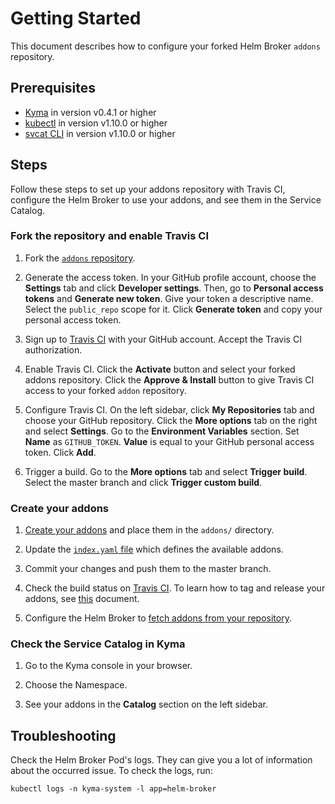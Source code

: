# Getting Started

This document describes how to configure your forked Helm Broker `addons` repository.

## Prerequisites

* [Kyma](https://kyma-project.io/docs/master/root/kyma/#installation-installation) in version v0.4.1 or higher
* [kubectl](https://kubernetes.io/docs/tasks/tools/install-kubectl/) in version v1.10.0 or higher
* [svcat CLI](https://svc-cat.io/docs/cli/) in version v1.10.0 or higher

## Steps

Follow these steps to set up your addons repository with Travis CI, configure the Helm Broker to use your addons, and see them in the Service Catalog.


### Fork the repository and enable Travis CI

1. Fork the [`addons` repository](https://github.com/kyma-project/addons).

2. Generate the access token. In your GitHub profile account, choose the **Settings** tab and click **Developer settings**. Then, go to **Personal access tokens** and **Generate new token**. Give your token a descriptive name. Select the `public_repo` scope for it. Click **Generate token** and copy your personal access token.

4. Sign up to [Travis CI](https://travis-ci.com/) with your GitHub account. Accept the Travis CI authorization.

5. Enable Travis CI. Click the **Activate** button and select your forked addons repository. Click the **Approve & Install** button to give Travis CI access to your forked `addon` repository.

6. Configure Travis CI. On the left sidebar, click **My Repositories** tab and choose your GitHub repository. Click the **More options** tab on the right and select **Settings**. Go to the **Environment Variables** section. Set **Name** as `GITHUB_TOKEN`. **Value** is equal to your GitHub personal access token. Click **Add**.

7. Trigger a build. Go to the **More options** tab and select **Trigger build**. Select the master branch and click **Trigger custom build**.


### Create your addons

1. [Create your addons](https://kyma-project.io/docs/master/components/helm-broker/#details-create-addons) and place them in the `addons/` directory.

2. Update the [`index.yaml` file](https://kyma-project.io/docs/master/components/helm-broker/#details-create-addons-repository-the-index-yaml-file) which defines the available addons.

3. Commit your changes and push them to the master branch.

4. Check the build status on [Travis CI](https://travis-ci.com/). To learn how to tag and release your addons, see [this](releases.md) document.

5. Configure the Helm Broker to [fetch addons from your repository](https://kyma-project.io/docs/master/components/helm-broker/#details-fetch-addons-from-https-servers).



### Check the Service Catalog in Kyma

1. Go to the Kyma console in your browser.

2. Choose the Namespace.

3. See your addons in the **Catalog** section on the left sidebar.



## Troubleshooting

Check the Helm Broker Pod's logs. They can give you a lot of information about the occurred issue. To check the logs, run:

```
kubectl logs -n kyma-system -l app=helm-broker
```
